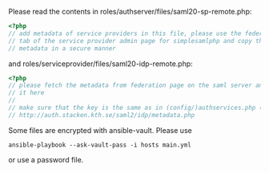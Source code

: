 Please read the contents in roles/authserver/files/saml20-sp-remote.php:
```php
<?php
// add metadata of service providers in this file, please use the federation 
// tab of the service provider admin page for simplesamlphp and copy the 
// metadata in a secure manner
```

and roles/serviceprovider/files/saml20-idp-remote.php:
```php
<?php
// please fetch the metadata from federation page on the saml server and paste 
// it here
//
// make sure that the key is the same as in (config/)authservices.php (i.e. 
// http://auth.stacken.kth.se/saml2/idp/metadata.php
```

Some files are encrypted with ansible-vault. Please use
```
ansible-playbook --ask-vault-pass -i hosts main.yml 
```
or use a password file.
